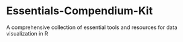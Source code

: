 # Essentials-Compendium-Kit
A comprehensive collection of essential tools and resources for data visualization in R
